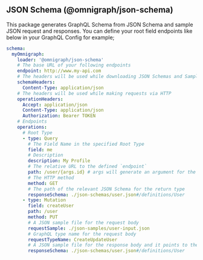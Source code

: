 ## JSON Schema (@omnigraph/json-schema)

This package generates GraphQL Schema from JSON Schema and sample JSON request and responses. You
can define your root field endpoints like below in your GraphQL Config for example;

```yaml filename=".graphqlrc.yml"
schema:
  myOmnigraph:
    loader: '@omnigraph/json-schema'
    # The base URL of your following endpoints
    endpoint: http://www.my-api.com
    # The headers will be used while downloading JSON Schemas and Samples
    schemaHeaders:
      Content-Type: application/json
    # The headers will be used while making requests via HTTP
    operationHeaders:
      Accept: application/json
      Content-Type: application/json
      Authorization: Bearer TOKEN
    # Endpoints
    operations:
      # Root Type
      - type: Query
        # The Field Name in the specified Root Type
        field: me
        # Description
        description: My Profile
        # The relative URL to the defined `endpoint`
        path: /user/{args.id} # args will generate an argument for the field and put it here automatically
        # The HTTP method
        method: GET
        # The path of the relevant JSON Schema for the return type
        responseSchema: ./json-schemas/user.json#/definitions/User
      - type: Mutation
        field: createUser
        path: /user
        method: PUT
        # A JSON sample file for the request body
        requestSample: ./json-samples/user-input.json
        # GraphQL type name for the request body
        requestTypeName: CreateUpdateUser
        # A JSON sample file for the response body and it points to the specific definition using JSON Pointer pattern
        responseSchema: ./json-schemas/user.json#/definitions/User
```
